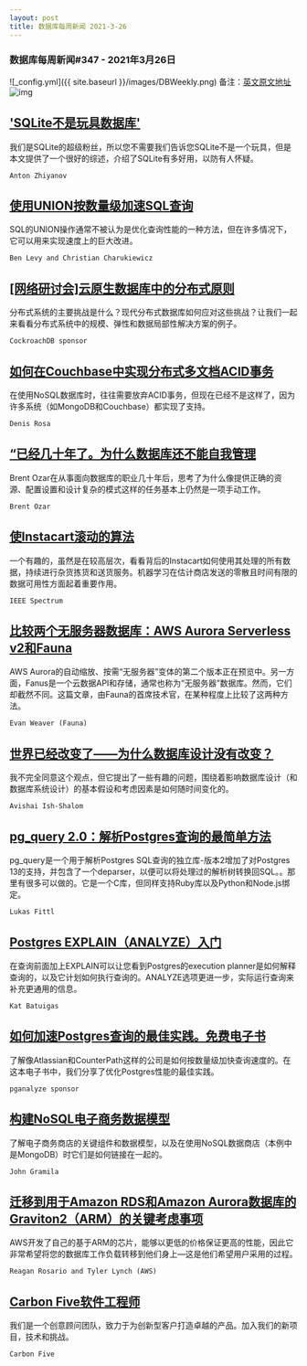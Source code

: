 ```yaml
---
layout: post
title: 数据库每周新闻 2021-3-26
---
```

### 数据库每周新闻#347 - 2021年3月26日
![_config.yml]({{ site.baseurl }}/images/DBWeekly.png)
备注：[英文原文地址](https://dbweekly.com/issues/347)
![img](https://res.cloudinary.com/cpress/image/upload/w_1280,e_sharpen:60/hyob5fqunvlgplj66b6n.jpg)


## ['SQLite不是玩具数据库'](https://dbweekly.com/link/105374/web)
我们是SQLite的超级粉丝，所以您不需要我们告诉您SQLite不是一个玩具，但是本文提供了一个很好的综述，介绍了SQLite有多好用，以防有人怀疑。

`Anton Zhiyanov`


## [使用UNION按数量级加速SQL查询](https://dbweekly.com/link/105375/web)
SQL的UNION操作通常不被认为是优化查询性能的一种方法，但在许多情况下，它可以用来实现速度上的巨大改进。

`Ben Levy and Christian Charukiewicz`


## [[网络研讨会]云原生数据库中的分布式原则](https://dbweekly.com/link/105376/web)
分布式系统的主要挑战是什么？现代分布式数据库如何应对这些挑战？让我们一起来看看分布式系统中的规模、弹性和数据局部性解决方案的例子。

`CockroachDB sponsor`


## [如何在Couchbase中实现分布式多文档ACID事务](https://dbweekly.com/link/105377/web)
在使用NoSQL数据库时，往往需要放弃ACID事务，但现在已经不是这样了，因为许多系统（如MongoDB和Couchbase）都实现了支持。

`Denis Rosa`


## [“已经几十年了。为什么数据库还不能自我管理](https://dbweekly.com/link/105378/web)
Brent Ozar在从事面向数据库的职业几十年后，思考了为什么像提供正确的资源、配置设置和设计复杂的模式这样的任务基本上仍然是一项手动工作。

`Brent Ozar`


## [使Instacart滚动的算法](https://dbweekly.com/link/105382/web)
一个有趣的，虽然是在较高层次，看看背后的Instacart如何使用其处理的所有数据，持续进行杂货拣货和送货服务。机器学习在估计商店发送的零散且时间有限的数据可用性方面起着重要作用。

`IEEE Spectrum`


## [比较两个无服务器数据库：AWS Aurora Serverless v2和Fauna](https://dbweekly.com/link/105383/web)
AWS Aurora的自动缩放、按需“无服务器”变体的第二个版本正在预览中。另一方面，Fanus是一个云数据API和存储，通常也称为“无服务器”数据库。然而，它们却截然不同。这篇文章，由Fauna的首席技术官，在某种程度上比较了这两种方法。

`Evan Weaver (Fauna)`


## [世界已经改变了——为什么数据库设计没有改变？](https://dbweekly.com/link/105384/web)
我不完全同意这个观点，但它提出了一些有趣的问题，围绕着影响数据库设计（和数据库系统设计）的基本假设和考虑因素是如何随时间变化的。

`Avishai Ish-Shalom`


## [pg_query 2.0：解析Postgres查询的最简单方法](https://dbweekly.com/link/105385/web)
pg_query是一个用于解析Postgres SQL查询的独立库-版本2增加了对Postgres 13的支持，并包含了一个deparser，以便可以将处理过的解析树转换回SQL。。那里有很多可以做的。它是一个C库，但同样支持Ruby库以及Python和Node.js绑定。

`Lukas Fittl`


## [Postgres EXPLAIN（ANALYZE）入门](https://dbweekly.com/link/105389/web)
在查询前面加上EXPLAIN可以让您看到Postgres的execution planner是如何解释查询的，以及它计划如何执行查询的。ANALYZE选项更进一步，实际运行查询来补充更通用的信息。

`Kat Batuigas`


## [如何加速Postgres查询的最佳实践。免费电子书](https://dbweekly.com/link/105390/web)
了解像Atlassian和CounterPath这样的公司是如何按数量级加快查询速度的。在这本电子书中，我们分享了优化Postgres性能的最佳实践。

`pganalyze sponsor`


## [构建NoSQL电子商务数据模型](https://dbweekly.com/link/105391/web)
了解电子商务商店的关键组件和数据模型，以及在使用NoSQL数据商店（本例中是MongoDB）时它们是如何链接在一起的。

`John Gramila`


## [迁移到用于Amazon RDS和Amazon Aurora数据库的Graviton2（ARM）的关键考虑事项](https://dbweekly.com/link/105392/web)
AWS开发了自己的基于ARM的芯片，能够以更低的价格保证更高的性能，因此它非常希望将您的数据库工作负载转移到他们身上—这是他们希望用户采用的过程。

`Reagan Rosario and Tyler Lynch (AWS)`


## [Carbon Five软件工程师](https://dbweekly.com/link/105393/web)
我们是一个创意顾问团队，致力于为创新型客户打造卓越的产品。加入我们的新项目，技术和挑战。

`Carbon Five`
